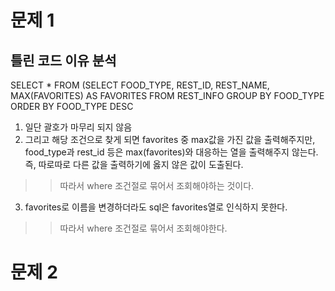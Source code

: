 # 문제 1

## 틀린 코드 이유 분석

SELECT *
FROM (SELECT FOOD_TYPE, REST_ID, REST_NAME, MAX(FAVORITES) AS FAVORITES
FROM REST_INFO
GROUP BY FOOD_TYPE
ORDER BY FOOD_TYPE DESC

1) 일단 괄호가 마무리 되지 않음 
2) 그리고 해당 조건으로 찾게 되면 favorites 중 max값을 가진 값을 출력해주지만, food_type과 rest_id 등은 max(favorites)와 대응하는 열을 출력해주지 않는다. 즉, 따로따로 다른 값을 출력하기에 옳지 않은 값이 도출된다.
>> 따라서 where 조건절로 묶어서 조회해야하는 것이다.
3) favorites로 이름을 변경하더라도 sql은 favorites열로 인식하지 못한다. 
>> 따라서 where 조건절로 묶어서 조회해야한다.


# 문제 2
## 
